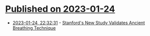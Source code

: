 # [Published on 2023-01-24](index.md)

* [2023-01-24, 22:32:31](https://news.ycombinator.com/item?id=34511529) - [Stanford's New Study Validates Ancient Breathing Technique](https://superself.substack.com/p/stanfords-ancient-breathing-technique)
